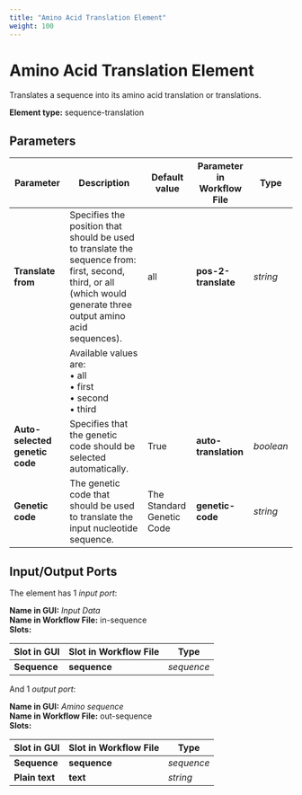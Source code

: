 ```yaml
---
title: "Amino Acid Translation Element"
weight: 100
---
```


# Amino Acid Translation Element

Translates a sequence into its amino acid translation or translations.

**Element type:** sequence-translation

## Parameters

| Parameter                      | Description                                                                                                                                           | Default value             | Parameter in Workflow File | Type      |
|--------------------------------|-------------------------------------------------------------------------------------------------------------------------------------------------------|---------------------------|----------------------------|-----------|
| **Translate from**             | Specifies the position that should be used to translate the sequence from: first, second, third, or all (which would generate three output amino acid sequences). | all                       | **pos-2-translate**        | _string_  |
|                                | Available values are:<br>• all<br>• first<br>• second<br>• third                                                                                      |                           |                            |           |
| **Auto-selected genetic code** | Specifies that the genetic code should be selected automatically.                                                                                     | True                      | **auto-translation**       | _boolean_ |
| **Genetic code**               | The genetic code that should be used to translate the input nucleotide sequence.                                                                       | The Standard Genetic Code | **genetic-code**           | _string_  |

## Input/Output Ports

The element has 1 _input port_:

**Name in GUI:** _Input Data_  
**Name in Workflow File:** in-sequence  
**Slots:**

| Slot in GUI  | Slot in Workflow File | Type       |
|--------------|-----------------------|------------|
| **Sequence** | **sequence**          | _sequence_ |

And 1 _output port_:

**Name in GUI:** _Amino sequence_  
**Name in Workflow File:** out-sequence  
**Slots:**

| Slot in GUI    | Slot in Workflow File | Type       |
|----------------|-----------------------|------------|
| **Sequence**   | **sequence**          | _sequence_ |
| **Plain text** | **text**              | _string_   |